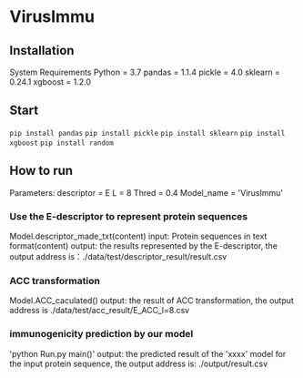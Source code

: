# VirusImmu


## Installation
System Requirements
Python = 3.7
pandas = 1.1.4
pickle = 4.0
sklearn = 0.24.1
xgboost = 1.2.0

## Start
`pip install pandas`
`pip install pickle`
`pip install sklearn`
`pip install xgboost`
`pip install random`

## How to run

Parameters:
descriptor = E
L = 8
Thred = 0.4
Model_name = 'VirusImmu'

### Use the E-descriptor to represent protein sequences
Model.descriptor_made_txt(content)
input: Protein sequences in text format(content)
output: the results represented by the E-descriptor, the output address is：./data/test/descriptor_result/result.csv


### ACC transformation
Model.ACC_caculated()
output: the result of ACC transformation, the output address is ./data/test/acc_result/E_ACC_l=8.csv


### immunogenicity prediction by our model
'python Run.py main()'
output: the predicted result of the 'xxxx' model for the input protein sequence, the output address is: ./output/result.csv
